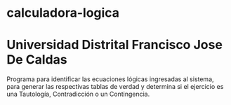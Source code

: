 # calculadora-logica
# Universidad Distrital Francisco Jose De Caldas
Programa para identificar las ecuaciones lógicas ingresadas al sistema, para generar las respectivas tablas de verdad y determina si el ejercicio es una Tautología, Contradicción o un Contingencia. 
